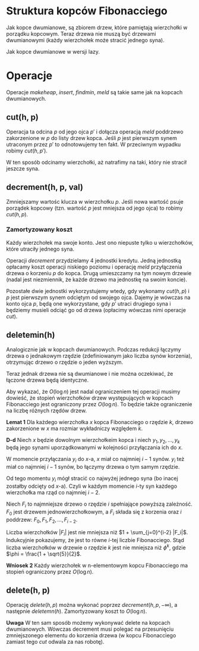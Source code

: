 # Struktura kopców Fibonacciego

Jak kopce dwumianowe, są zbiorem drzew, które pamiętają wierzchołki w porządku
kopcowym. Teraz drzewa nie muszą być drzewami dwumianowymi (każdy wierzchołek
może stracić jednego syna).

Jak kopce dwumianowe w wersji lazy.

# Operacje

Operacje $makeheap$, $insert$, $findmin$, $meld$ są takie same jak na kopcach
dwumianowych.

## cut(h, p)

Operacja ta odcina $p$ od jego ojca $p'$ i dołącza operacją $meld$ poddrzewo
zakorzenione w $p$ do listy drzew kopca. Jeśli $p$ jest pierwszym synem utraconym
przez $p'$ to odnotowujemy ten fakt. W przeciwnym wypadku robimy $cut(h, p')$.

W ten sposób odcinamy wierzchołki, aż natrafimy na taki, który nie stracił 
jeszcze syna.

## decrement(h, p, val)

Zmniejszamy wartośc klucza w wierzchołku $p$. Jeśli nowa wartość psuje porządek
kopcowy (tzn. wartość $p$ jest mniejsza od jego ojca) to robimy $cut(h,p)$.

### Zamortyzowany koszt

Każdy wierzchołek ma swoje konto. Jest ono niepuste tylko u wierzchołków, które
utraciły jednego syna.

Operacji $decrement$ przydzielamy 4 jednostki kredytu. Jedną jednostką opłacamy
koszt operacji niskiego poziomu i operację $meld$ przyłączenia drzewa o korzeniu
$p$ do kopca. Drugą umieszczamy na tym nowym drzewie (nadal jest niezmiennik, że
każde drzewo ma jednostkę na swoim koncie).

Pozostałe dwie jednostki wykorzystujemy wtedy, gdy wykonamy $cut(h, p)$ i $p$ 
jest pierwszym synem odciętym od swojego ojca. Dajemy je wówczas na konto ojca
$p$, będą one wykorzystane, gdy $p'$ utraci drugiego syna i będziemy musieli 
odciąć go od drzewa (opłacimy wówczas nimi operacje $cut$).

## deletemin(h)

Analogicznie jak w kopcach dwumianowych. Podczas redukcji łączymy drzewa o 
jednakowym rzędzie (zdefiniowanym jako liczba synów korzenia), otrzymując 
drzewo o rzędzie o jeden wyższym.

Teraz jednak drzewa nie są dwumianowe i nie można oczekiwać, że łączone drzewa
będą identyczne.

Aby wykazać, że $O(\log n)$ jest nadal ograniczeniem tej operacji musimy dowieść,
że stopień wierzchołków drzew występujących w kopcach Fibonacciego jest 
ograniczony przez $O(\log n)$. To będzie także ograniczenie na liczbę różnych
rzędów drzew.

**Lemat 1**
Dla każdego wierzchołka $x$ kopca Fibonacciego o rzędzie $k$, drzewo zakorzenione
w $x$ ma rozmiar wykładniczy względem $k$.

**D-d**
Niech $x$ będzie dowolnym wierzchołkeim kopca i niech $y_1, y_2, \dots, y_k$
będą jego synami uporządkowanymi w kolejności przyłączania ich do $x$. 

W momencie przyłączania $y_i$ do $x$-a, $x$ miał co najmniej $i-1$ synów.
$y_i$ też miał co najmniej $i-1$ synów, bo łączymy drzewa o tym samym rzędzie.

Od tego momentu $y_i$ mógł stracić co najwyżej jednego syna (bo inacej zostałby
odcięty od $x$-a). Czyli w każdym momencie $i$-ty syn każdego wierzchołka ma
rząd co najmniej $i-2$.

Niech $F_i$ to najmniejsze drzewo o rzędzie $i$ spełniające powyższą zależność.
$F_0$ jest drzewem jednowierzchołkowym, a $F_i$ składa się z korzenia oraz $i$
poddrzew: $F_0, F_1, F_2, \dots, F_{i-2}$. 

Liczba wierzchołków $|F_i|$ jest nie mniejsza niż $1 + \sum_{j=0}^{i-2} |F_i|$.
Indukcyjnie pokazujemy, że jest to równe $i$-tej liczbie Fibonacciego.
Stąd liczba wierzchołków w drzewie o rzędzie $k$ jest nie mniejsza niż $\phi^k$,
gdzie $\phi = \frac{1 + \sqrt{5}}{2}$.

**Wniosek 2**
Każdy wierzchołek w n-elementowym kopcu Fibonacciego ma stopień ograniczony
przez $O(\log n)$.

## delete(h, p)

Operację $delete(h, p)$ można wykonać poprzez $decrement(h, p, -\infty)$, a 
następnie $deletemn(h)$. Zamortyzowany koszt to $O(\log n)$.

**Uwaga**
W ten sam sposób możemy wykonywać delete na kopcach dwumianowych. Wówczas
decrement musi polegać na przesunięciu zmniejszonego elementu do korzenia
drzewa (w kopcu Fibonacciego zamiast tego $cut$ odwala za nas robotę).
